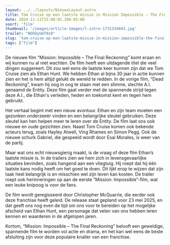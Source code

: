 ```yaml
---
layout: ../../layouts/NieuwsLayout.astro
title: Tom Cruise op een laatste missie in Mission Impossible – The Final Reckoning
date: 2024-11-11T15:08:02.298-05:00
soort: 'film'
thumbnail: '/images/article-images/l-intro-1731334043.jpg'
trailer: "NOhDyUmT9z0"
slug: 'tom-cruise-op-een-laatste-missie-in-mission-impossible-the-final-reckoning'
tags: ["film"]
---
```


De nieuwe film “Mission: Impossible – The Final Reckoning” komt eraan en wij
kunnen nu al niet wachten. De film heeft een uitdagende titel die veel dingen
suggereert. Dit zou wel eens de laatste keer kunnen zijn dat we Tom Cruise zien
als Ethan Hunt. We hebben Ethan al bijna 30 jaar in actie kunnen zien en het is
hem altijd gelukt de wereld te redden. In de vorige film, “Dead Reckoning”, kwam
hij oog in oog te staan met een slimme, slechte A.I. genaamd de Entity. Deze
film gaat verder met de spannende strijd tegen deze A.I., die Ethan's verleden,
heden en toekomst kent en tegen hem gebruikt.

Het verhaal begint met een nieuw avontuur. Ethan en zijn team moeten een
gezonken onderzeeër vinden en een belangrijke sleutel gebruiken. Deze sleutel
kan hen helpen meer te leren over de Entity. De film laat ons ook nieuwe en oude
gezichten zien. Naast Tom Cruise komen ook bekende acteurs terug, zoals Hayley
Atwell, Ving Rhames en Simon Pegg. Ook de nieuwe schurk Gabriel, die gespeeld
wordt door Esai Morales, is weer van de partij.

Maar wat ons echt nieuwsgierig maakt, is de vraag of deze film Ethan’s laatste
missie is. In de trailers zien we hem zich in levensgevaarlijke situaties
bevinden, zoals hangend aan een vliegtuig. Hij roept dat hij één laatste kans
nodig heeft om het goed te doen. Dit lijkt erop te wijzen dat zijn taak heel
belangrijk is en misschien wel zijn leven kan kosten. De trailer roept ook
herinneringen op aan de eerste “Mission: Impossible”-film, wat een leuke knipoog
is voor de fans.

De film wordt geregisseerd door Christopher McQuarrie, die eerder ook deze
franchise heeft geleid. De release staat gepland voor 23 mei 2025, en dat geeft
ons nog even de tijd om ons voor te bereiden op het mogelijke afscheid van Ethan
Hunt, een personage dat velen van ons hebben leren kennen en waarderen in de
afgelopen jaren.

Kortom, “Mission: Impossible – The Final Reckoning” belooft een geweldige,
spannende film te worden vol actie en drama, en het kan wel eens de beste
afsluiting zijn voor deze populaire knaller van een franchise.
